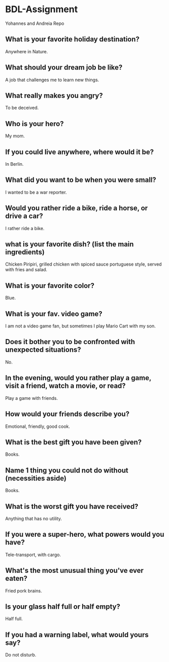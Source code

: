 # BDL-Assignment
Yohannes and Andreia Repo















































## What is your favorite holiday destination?
 Anywhere in Nature.
## What should your dream job be like?
 A job that challenges me to learn new things.
## What really makes you angry?
 To be deceived.
## Who is your hero?
 My mom.
## If you could live anywhere, where would it be?
 In Berlin.
## What did you want to be when you were small?
 I wanted to be a war reporter.
## Would you rather ride a bike, ride a horse, or drive a car?
 I rather ride a bike.
## what is your favorite dish? (list the main ingredients)
 Chicken Piripiri, grilled chicken with spiced sauce portuguese style, served with fries and salad.
## What is your favorite color?
 Blue.
## What is your fav. video game?
 I am not a video game fan, but sometimes I play Mario Cart with my son.
## Does it bother you to be confronted with unexpected situations?
 No.
## In the evening, would you rather play a game, visit a friend, watch a movie, or read?
 Play a game with friends. 
## How would your friends describe you?
 Emotional, friendly, good cook.
## What is the best gift you have been given?
 Books.
## Name 1 thing you could not do without (necessities aside)
 Books.
## What is the worst gift you have received?
 Anything that has no utility.
## If you were a super-hero, what powers would you have?
 Tele-transport, with cargo.
## What's the most unusual thing you've ever eaten?
 Fried pork brains.
## Is your glass half full or half empty?
 Half full.
## If you had a warning label, what would yours say?
 Do not disturb.
